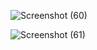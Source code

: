 ![Screenshot (60)](https://github.com/user-attachments/assets/b807e4c9-50b2-4c79-831c-b25c5af3a0f4)
 
![Screenshot (61)](https://github.com/user-attachments/assets/78e960a5-ee14-40a0-b0a2-30265428da55)
